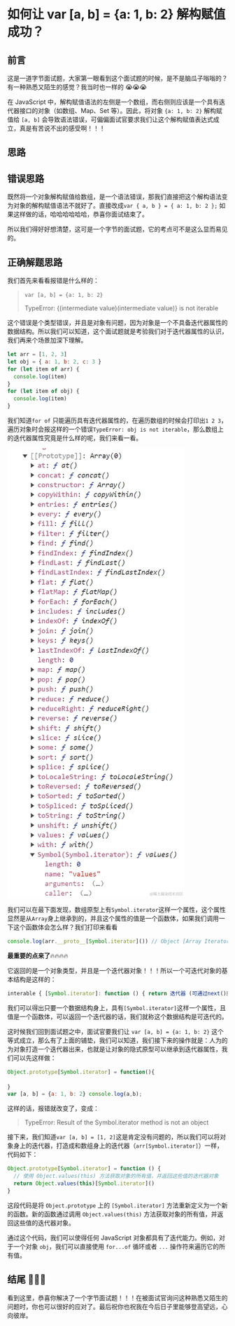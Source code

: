 # 如何让 var [a, b] = {a: 1, b: 2} 解构赋值成功？

## 前言

这是一道字节面试题，大家第一眼看到这个面试题的时候，是不是脑瓜子嗡嗡的？有一种熟悉又陌生的感觉？我当时也一样的 😭😭😭

在 JavaScript 中，解构赋值语法的左侧是一个数组，而右侧则应该是一个具有迭代器接口的对象（如数组、Map、Set 等）。因此，将对象 `{a: 1, b: 2}` 解构赋值给 `[a, b]` 会导致语法错误，可偏偏面试官要求我们让这个解构赋值表达式成立，真是有苦说不出的感受啊！！！

## 思路

## 错误思路

既然将一个对象解构赋值给数组，是一个语法错误，那我们直接把这个解构语法变为对象的解构赋值语法不就好了。直接改成`var { a, b } = { a: 1, b: 2 };` 如果这样做的话，哈哈哈哈哈哈，恭喜你面试结束了。

所以我们得好好想清楚，这可是一个字节的面试题，它的考点可不是这么显而易见的。

## 正确解题思路

我们首先来看看报错是什么样的：

> `var [a, b] = {a: 1, b: 2}`
>
> TypeError: {(intermediate value)(intermediate value)} is not iterable

这个错误是个类型错误，并且是对象有问题，因为对象是一个不具备迭代器属性的数据结构。所以我们可以知道，这个面试题就是考验我们对于迭代器属性的认识，我们再来个场景加深下理解。

```js
let arr = [1, 2, 3]
let obj = { a: 1, b: 2, c: 3 }
for (let item of arr) {
  console.log(item)
}
for (let item of obj) {
  console.log(item)
}
```

我们知道`for of` 只能遍历具有迭代器属性的，在遍历数组的时候会打印出`1 2 3`，遍历对象时会报这样的一个错误`TypeError: obj is not iterable`，那么数组上的迭代器属性究竟是什么样的呢，我们来看一看。

![c9ec4305914751c05b8837de52e2cd0](/images/spread/1.png)

我们可以在最下面发现，数组原型上有`Symbol.iterator`这样一个属性，这个属性显然是从`Array`身上继承到的，并且这个属性的值是一个函数体，如果我们调用一下这个函数体会怎么样？我们打印来看看

```js
console.log(arr.__proto__[Symbol.iterator]()) // Object [Array Iterator] {}
```

**最重要的点来了**🔥🔥🔥🔥

它返回的是一个对象类型，并且是一个迭代器对象！！！所以一个可迭代对象的基本结构是这样的：

```js
interable { [Symbol.iterator]: function () { return 迭代器 (可通过next()就能读取到值) } }
```

我们可以得出只要一个数据结构身上，具有`[Symbol.iterator]`这样一个属性，且值是一个函数体，可以返回一个迭代器的话，我们就称这个数据结构是可迭代的。

这时候我们回到面试题之中，面试官要我们让 `var [a, b] = {a: 1, b: 2}` 这个等式成立，那么有了上面的铺垫，我们可以知道，我们接下来的操作就是：人为的为对象打造一个迭代器出来，也就是让对象的隐式原型可以继承到迭代器属性，我们可以先这样做：

```js
Object.prototype[Symbol.iterator] = function(){

}
var [a, b] = {a: 1, b: 2} console.log(a,b);
```

这样的话，报错就改变了，变成：

> TypeError: Result of the Symbol.iterator method is not an object

接下来，我们知道`var [a, b] = [1, 2]`这是肯定没有问题的，所以我们可以将对象身上的迭代器，打造成和数组身上的迭代器（`arr[Symbol.iterator]`）一样，代码如下：

```javascript
Object.prototype[Symbol.iterator] = function () {
  // 使用 Object.values(this) 方法获取对象的所有值，并返回这些值的迭代器对象
  return Object.values(this)[Symbol.iterator]()
}
```

这段代码是将 `Object.prototype` 上的 `[Symbol.iterator]` 方法重新定义为一个新的函数。新的函数通过调用 `Object.values(this)` 方法获取对象的所有值，并返回这些值的迭代器对象。

通过这个代码，我们可以使得任何 JavaScript 对象都具有了迭代能力。例如，对于一个对象 `obj`，我们可以直接使用 `for...of` 循环或者 `...` 操作符来遍历它的所有值。

## 结尾 🌸🌸🌸

看到这里，恭喜你解决了一个字节面试题！！！在被面试官询问这种熟悉又陌生的问题时，你也可以很好的应对了。最后祝你也祝我在今后日子里能够登高望远，心向彼岸。
